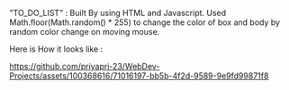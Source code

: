 "TO_DO_LIST" : Built By using HTML and Javascript.
Used Math.floor(Math.random() * 255) to change the color of box and body by random color change on moving mouse.


Here is How it looks like :  



https://github.com/priyapri-23/WebDev-Projects/assets/100368616/71016197-bb5b-4f2d-9589-9e9fd99871f8


